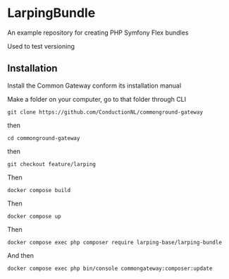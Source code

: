 # LarpingBundle
An example repository for creating PHP Symfony Flex bundles

Used to test versioning

## Installation

Install the Common Gateway conform its installation manual

Make a folder on your computer, go to that folder through CLI

```cli
git clone https://github.com/ConductionNL/commonground-gateway
```

then

```
cd commonground-gateway
```

then

```cli
git checkout feature/larping
```

Then

```cli
docker compose build
```


Then

```cli
docker compose up
```

Then 

```cli
docker compose exec php composer require larping-base/larping-bundle
```

And then

```cli
docker compose exec php bin/console commongateway:composer:update
```
